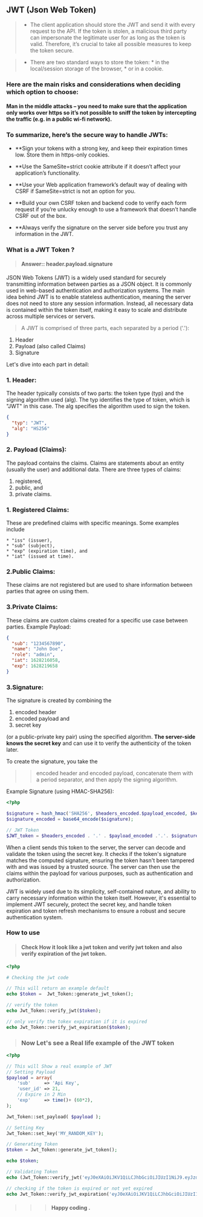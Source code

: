 ## JWT (Json Web Token)

> * The client application should store the JWT and send it with every request to the API. If the token is stolen, a malicious third party can impersonate the legitimate user for as long as the token is valid. Therefore, it’s crucial to take all possible measures to keep the token secure.

> * There are two standard ways to store the token: 
	* in the local/session storage of the browser, 
	* or in a cookie. 

### Here are the main risks and considerations when deciding which option to choose:

#### Man in the middle attacks – you need to make sure that the application only works over https so it’s not possible to sniff the token by intercepting the traffic (e.g. in a public wi-fi network).

### To summarize, here’s the secure way to handle JWTs:

* **Sign your tokens with a strong key, and keep their expiration times low.
Store them in https-only cookies.

* **Use the SameSite=strict cookie attribute if it doesn’t affect your application’s functionality.

* **Use your Web application framework’s default way of dealing with CSRF if SameSite=strict is not an option for you.

* **Build your own CSRF token and backend code to verify each form request if you’re unlucky enough to use a framework that doesn’t handle CSRF out of the box.

* **Always verify the signature on the server side before you trust any information in the JWT.

### What is a JWT Token ?

> #### Answer:: header.payload.signature


JSON Web Tokens (JWT) is a widely used standard for securely transmitting information between parties as a JSON object. It is commonly used in web-based authentication and authorization systems. The main idea behind JWT is to enable stateless authentication, meaning the server does not need to store any session information. Instead, all necessary data is contained within the token itself, making it easy to scale and distribute across multiple services or servers.

> A JWT is comprised of three parts, each separated by a period ('.'):

1. Header
2. Payload (also called Claims)
3. Signature

Let's dive into each part in detail:

### 1. Header:
The header typically consists of two parts: the token type (typ) and the signing algorithm used (alg). The typ identifies the type of token, which is "JWT" in this case. The alg specifies the algorithm used to sign the token.

```json
{
  "typ": "JWT",
  "alg": "HS256"
}

```

### 2. Payload (Claims):
The payload contains the claims. Claims are statements about an entity (usually the user) and additional data. There are three types of claims:

1. registered, 
2. public, and 
3. private claims.


### 1. Registered Claims:
These are predefined claims with specific meanings. Some examples include 

	* "iss" (issuer), 
	* "sub" (subject), 
	* "exp" (expiration time), and 
	* "iat" (issued at time).


### 2.Public Claims: 
These claims are not registered but are used to share information between parties that agree on using them.

### 3.Private Claims: 
These claims are custom claims created for a specific use case between parties.
Example Payload:

```json
{
  "sub": "1234567890",
  "name": "John Doe",
  "role": "admin",
  "iat": 1628216058,
  "exp": 1628219658
}

```

### 3.Signature:

The signature is created by combining the 
1. encoded header
2.  encoded payload and 
3.  secret key 

(or a public-private key pair) using the specified algorithm. **The server-side knows the secret key** and can use it to verify the authenticity of the token later.

To create the signature, you take the 

>> encoded header and encoded payload, concatenate them with a period separator, and then apply the signing algorithm.

Example Signature (using HMAC-SHA256):

```php
<?php

$signature = hash_hmac('SHA256', $headers_encoded.$payload_encoded, $key);
$signature_encoded = base64_encode($signature);

// JWT Token
$JWT_token = $headers_encoded . '.' . $payload_encoded .'.'. $signature_encoded;

```

When a client sends this token to the server, the server can decode and validate the token using the secret key. It checks if the token's signature matches the computed signature, ensuring the token hasn't been tampered with and was issued by a trusted source. The server can then use the claims within the payload for various purposes, such as authentication and authorization.

JWT is widely used due to its simplicity, self-contained nature, and ability to carry necessary information within the token itself. However, it's essential to implement JWT securely, protect the secret key, and handle token expiration and token refresh mechanisms to ensure a robust and secure authentication system.

### How to use


> #### Check How it look like a jwt token and verify jwt token and also verify expiration of the jwt token.
```php
<?php

# Checking the jwt code

// This will return an example default
echo $token =  Jwt_Token::generate_jwt_token();

// verify the token
echo Jwt_Token::verify_jwt($token);

// only verify the tokex expiration if it is expired
echo Jwt_Token::verify_jwt_expiration($token);

```

> ### Now Let's see a Real life example of the JWT token

```php
<?php

// This will Show a real example of JWT
// Setting Payload
$payload = array(
    'sub'     => 'Api Key',
    'user_id' => 21,
    // Expire in 2 Min
    'exp'     => time()+ (60*2),
);

Jwt_Token::set_payload( $payload );

// Setting Key
Jwt_Token::set_key('MY_RANDOM_KEY');

// Generating Token
$token = Jwt_Token::generate_jwt_token();

echo $token;

// Validating Token
echo (Jwt_Token::verify_jwt('eyJ0eXAiOiJKV1QiLCJhbGciOiJIUzI1NiJ9.eyJzdWIiOiJBcGkgS2V5IiwidXNlcl9pZCI6MjEsImV4cCI6MTY5MTMxODI3M30=.ODczMGNlMjA3YjZlZWIyZjk3ODE4MmJkYmU0N2I2ZjBjOGRhZGFlYzM2NDFkOTlkZGYyNWRlNjU3OTMxY2M0NQ=='));

// checking if the token is expired or not yet expired
echo Jwt_Token::verify_jwt_expiration('eyJ0eXAiOiJKV1QiLCJhbGciOiJIUzI1NiJ9.eyJzdWIiOiJBcGkgS2V5IiwidXNlcl9pZCI6MjEsImV4cCI6MTY5MTMxODI3M30=.ODczMGNlMjA3YjZlZWIyZjk3ODE4MmJkYmU0N2I2ZjBjOGRhZGFlYzM2NDFkOTlkZGYyNWRlNjU3OTMxY2M0NQ==');

```

>>> #### Happy coding .